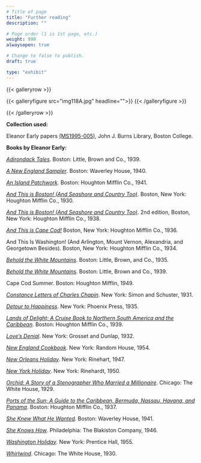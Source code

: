 ```yaml
---
# Title of page
title: "Further reading"
description: ""

# Page order (1 is 1st page, etc.)
weight: 999
alwaysopen: true

# Change to false to publish.
draft: true

type: "exhibit"
---
```


{{< galleryrow >}}

{{< galleryfigure src="img118A.jpg"
           headline="">}} 
{{< /galleryfigure >}}

{{< /galleryrow >}}

__Collection used:__

Eleanor Early papers [(MS1995-005)](https://bc-primo.hosted.exlibrisgroup.com/permalink/f/l6ucgu/ALMA-BC21311150800001021), John J. Burns Library, Boston College.  


__Books by Eleanor Early:__

*[Adirondack Tales](https://bc-primo.hosted.exlibrisgroup.com/permalink/f/l6ucgu/ALMA-BC21366414570001021)*. Boston: Little, Brown and Co., 1939.

*[A New England Sampler](https://bc-primo.hosted.exlibrisgroup.com/permalink/f/l6ucgu/ALMA-BC21379305650001021)*. Boston: Waverley House, 1940.

*[An Island Patchwork](https://bc-primo.hosted.exlibrisgroup.com/permalink/f/l6ucgu/ALMA-BC21366406850001021)*. Boston: Houghton Mifflin Co., 1941.

*[And This is Boston! (And Seashore and Country Too)](https://bc-primo.hosted.exlibrisgroup.com/permalink/f/l6ucgu/ALMA-BC21380768140001021)*. Boston, New York: Houghton Mifflin Co., 1930.

*[And This is Boston! (And Seashore and Country Too)](https://bc-primo.hosted.exlibrisgroup.com/permalink/f/l6ucgu/ALMA-BC21380768140001021)*. 2nd edition, Boston, New York: Houghton Mifflin Co., 1938.

*[And This is Cape Cod!](https://bc-primo.hosted.exlibrisgroup.com/permalink/f/l6ucgu/ALMA-BC21366414460001021)* Boston, New York: Houghton Mifflin Co., 1936.

And This Is Washington! (And Arlington, Mount Vernon, Alexandria, and Georgetown Besides). Boston, New York: Houghton Mifflin Co., 1934.

*[Behold the White Mountains](https://bc-primo.hosted.exlibrisgroup.com/permalink/f/l6ucgu/ALMA-BC21382554070001021)*. Boston: Little, Brown, and Co., 1935.

*[Behold the White Mountains](https://bc-primo.hosted.exlibrisgroup.com/permalink/f/l6ucgu/ALMA-BC21311475710001021)*. Boston: Little, Brown and Co., 1939.

Cape Cod Summer. Boston: Houghton Mifflin, 1949.

*[Constance Letters of Charles Chapin](https://bc-primo.hosted.exlibrisgroup.com/permalink/f/l6ucgu/ALMA-BC21382553720001021)*. New York: Simon and Schuster, 1931. 

*[Detour to Happiness](https://bc-primo.hosted.exlibrisgroup.com/permalink/f/l6ucgu/ALMA-BC21355639510001021)*. New York: Phoenix Press, 1935.

*[Lands of Delight; A Cruise Book to Northern South America and the Caribbean](https://bc-primo.hosted.exlibrisgroup.com/permalink/f/l6ucgu/ALMA-BC21366415100001021)*. Boston: Houghton Mifflin Co., 1939.

*[Love’s Denial](https://bc-primo.hosted.exlibrisgroup.com/permalink/f/l6ucgu/ALMA-BC21330912940001021)*. New York: Grosset and Dunlap, 1932.

*[New England Cookbook](https://bc-primo.hosted.exlibrisgroup.com/permalink/f/l6ucgu/ALMA-BC21366414350001021)*. New York: Random House, 1954.

*[New Orleans Holiday](https://bc-primo.hosted.exlibrisgroup.com/permalink/f/l6ucgu/ALMA-BC21366407390001021)*. New York: Rinehart, 1947.

*[New York Holiday](https://bc-primo.hosted.exlibrisgroup.com/permalink/f/l6ucgu/ALMA-BC21366407640001021)*. New York: Rinehardt, 1950.

*[Orchid: A Story of a Stenographer Who Married a Millionaire](https://bc-primo.hosted.exlibrisgroup.com/permalink/f/l6ucgu/ALMA-BC21382552680001021)*. Chicago: The White House, 1929.

*[Ports of the Sun; A Guide to the Caribbean, Bermuda, Nassau, Havana, and Panama](https://bc-primo.hosted.exlibrisgroup.com/permalink/f/l6ucgu/ALMA-BC21379305460001021)*. Boston: Houghton Mifflin Co., 1937.

*[She Knew What He Wanted](https://bc-primo.hosted.exlibrisgroup.com/permalink/f/l6ucgu/ALMA-BC21366407250001021)*. Boston: Waverley House, 1941.

*[She Knows How](https://bc-primo.hosted.exlibrisgroup.com/permalink/f/l6ucgu/ALMA-BC21355639710001021)*. Philadelphia: The Blakiston Company, 1946.

*[Washington Holiday](https://bc-primo.hosted.exlibrisgroup.com/permalink/f/l6ucgu/ALMA-BC21355639240001021)*. New York: Prentice Hall, 1955.

*[Whirlwind](https://bc-primo.hosted.exlibrisgroup.com/permalink/f/l6ucgu/ALMA-BC21382552950001021)*. Chicago: The White House, 1930.

